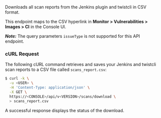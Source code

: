 Downloads all scan reports from the Jenkins plugin and twistcli in CSV format.

This endpoint maps to the CSV hyperlink in **Monitor > Vulnerabilities > Images > CI** in the Console UI.

_**Note:**_ The query parameters `issueType` is not supported for this API endpoint.

### cURL Request

The following cURL command retrieves and saves your Jenkins and twistcli scan reports to a CSV file called `scans_report.csv`:

```bash
$ curl -k \
  -u <USER> \
  -H 'Content-Type: application/json' \
  -X GET \
  https://<CONSOLE>/api/v<VERSION>/scans/download \
  > scans_report.csv
```

A successful response displays the status of the download.

